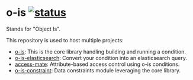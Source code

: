 # o-is [![status][badge-url]][ci-url]

Stands for "Object Is".

This repository is used to host multiple projects:
- [o-is](packages/o-is): This is the core library handling building and running
a condition.
- [o-is-elasticsearch](packages/o-is-elasticsearch): Convert your condition
into an elasticsearch query.
- [access-mate](packages/access-mate): Attribute-based access control using
o-is conditions.
- [o-is-constraint](packages/o-is-constraint): Data constraints module
leveraging the core library.

[badge-url]: https://travis-ci.org/AGhost-7/o-is.svg?branch=master
[ci-url]: https://travis-ci.org/AGhost-7/o-is
